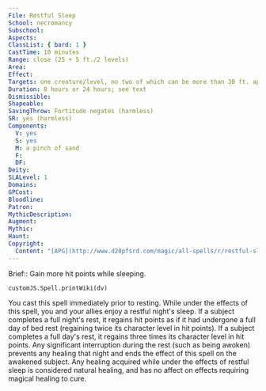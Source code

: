 ```yaml
---
File: Restful Sleep
School: necromancy
Subschool: 
Aspects: 
ClassList: { bard: 1 }
CastTime: 10 minutes
Range: close (25 + 5 ft./2 levels)
Area: 
Effect: 
Targets: one creature/level, no two of which can be more than 30 ft. apart
Duration: 8 hours or 24 hours; see text
Dismissible: 
Shapeable: 
SavingThrow: Fortitude negates (harmless)
SR: yes (harmless)
Components:
  V: yes
  S: yes
  M: a pinch of sand
  F: 
  DF: 
Deity: 
SLALevel: 1
Domains: 
GPCost: 
Bloodline: 
Patron: 
MythicDescription: 
Augment: 
Mythic: 
Haunt: 
Copyright:
  Content: "[APG](http://www.d20pfsrd.com/magic/all-spells/r/restful-sleep)"
---
```

Brief:: Gain more hit points while sleeping.

```dataviewjs
customJS.Spell.printWiki(dv)
```

You cast this spell immediately prior to resting. While under the effects of this spell, you and your allies enjoy a restful night's sleep. If a subject completes a full night's rest, it regains hit points as if it had undergone a full day of bed rest (regaining twice its character level in hit points). If a subject completes a full day's rest, it regains three times its character level in hit points. Any significant interruption during the rest (such as being awoken) prevents any healing that night and ends the effect of this spell on the awakened subject. Any healing acquired while under the effects of restful sleep is considered natural healing, and has no affect on effects requiring magical healing to cure.
